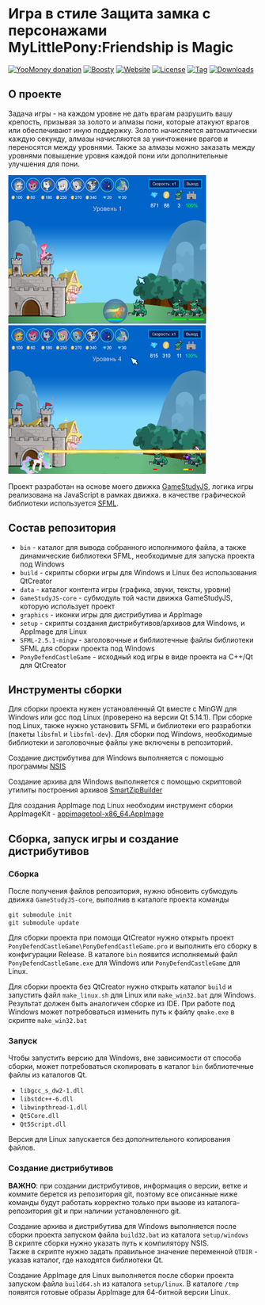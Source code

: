 # Игра в стиле Защита замка с персонажами MyLittlePony:Friendship is Magic

[![YooMoney donation](https://img.shields.io/badge/Donation-Yoo.money-blue.svg)](https://yoomoney.ru/to/41001497003495)
[![Boosty](https://img.shields.io/badge/Boosty-donate-orange.svg)](https://boosty.to/ponygames)
[![Website](https://img.shields.io/badge/Website-tav--developer.itch.io-29a662.svg)](https://tav-developer.itch.io)
[![License](https://img.shields.io/badge/License-MIT0-darkgray.svg)](#)
[![Tag](https://img.shields.io/github/v/tag/tereshenkovav/PonyDefendCastleGame?color=00c2e8)](#)
[![Downloads](https://img.shields.io/github/downloads/tereshenkovav/PonyDefendCastleGame/total?color=c87bff)](#)

## О проекте

Задача игры - на каждом уровне не дать врагам разрушить вашу крепость,
призывая за золото и алмазы пони, которые атакуют врагов или обеспечивают
иную поддержку. Золото начисляется автоматически каждую секунду, алмазы
начисляются за уничтожение врагов и переносятся между уровнями.
Также за алмазы можно заказать между уровнями повышение уровня каждой пони
или дополнительные улучшения для пони.

![PonyDefendCastleGame](screen1.png) ![PonyDefendCastleGame](screen2.png)

Проект разработан на основе моего движка [GameStudyJS](https://github.com/tereshenkovav/GameStudyJS),
логика игры реализована на JavaScript в рамках движка.
в качестве графической библиотеки используется [SFML](https://www.sfml-dev.org).

## Состав репозитория

* `bin` - каталог для вывода собранного исполнимого файла, а также динамические библиотеки SFML, необходимые для запуска проекта под Windows
* `build` - cкрипты сборки игры для Windows и Linux без использования QtCreator
* `data` - каталог контента игры (графика, звуки, тексты, уровни)
* `GameStudyJS-core` - субмодуль той части движка GameStudyJS, которую использует проект
* `graphics` - иконки игры для дистрибутива и AppImage
* `setup` - скрипты создания дистрибутивов/архивов для Windows, и AppImage для Linux
* `SFML-2.5.1-mingw` - заголовочные и библиотечные файлы библиотеки SFML для сборки проекта под Windows
* `PonyDefendCastleGame` - исходный код игры в виде проекта на С++/Qt для QtCreator

## Инструменты сборки

Для сборки проекта нужен установленный Qt вместе с MinGW для Windows или gcc под Linux
(проверено на версии Qt 5.14.1).
При сборке под Linux, также нужно установить SFML и библиотеки его разработки
(пакеты `libsfml` и `libsfml-dev`). Для сборки под Windows, необходимые библиотеки и заголовочные файлы
уже включены в репозиторий.

Создание дистрибутива для Windows выполняется с помощью программы
[NSIS](https://nsis.sourceforge.io)

Создание архива для Windows выполняется с помощью скриптовой утилиты построения архивов
[SmartZipBuilder](https://github.com/tereshenkovav/SmartZipBuilder)

Для создания AppImage под Linux необходим инструмент сборки AppImageKit - 
[appimagetool-x86_64.AppImage](https://github.com/AppImage/AppImageKit/releases)

## Сборка, запуск игры и создание дистрибутивов

### Сборка

После получения файлов репозитория, нужно обновить субмодуль движка `GameStudyJS-core`,
выполнив в каталоге проекта команды

```
git submodule init
git submodule update

```
Для сборки проекта при помощи QtCreator нужно открыть проект
`PonyDefendCastleGame\PonyDefendCastleGame.pro` и выполнить его сборку в конфигурации Release.
В каталоге `bin` появится исполняемый файл `PonyDefendCastleGame.exe` для Windows
или `PonyDefendCastleGame` для Linux.

Для сборки проекта без QtCreator нужно открыть каталог
`build` и запустить файл `make_linux.sh` для Linux или `make_win32.bat` для Windows.
Результат должен быть аналогичен сборке из IDE.
При работе под Windows может потребоваться изменить путь к файлу `qmake.exe`
в скрипте `make_win32.bat`

### Запуск

Чтобы запустить версию для Windows, вне зависимости от способа сборки,
может потребоваться скопировать в каталог `bin` библиотечные файлы из каталогов Qt.

* `libgcc_s_dw2-1.dll`
* `libstdc++-6.dll`
* `libwinpthread-1.dll`
* `Qt5Core.dll`
* `Qt5Script.dll`

Версия для Linux запускается без дополнительного копирования файлов.

### Создание дистрибутивов

**ВАЖНО**: при создании дистрибутивов, информация о версии, ветке и коммите берется
из репозитория git, поэтому все описанные ниже команды будут работать корректно
только при вызове из каталога-репозитория git и при наличии установленного git.

Создание архива и дистрибутива для Windows выполняется
после сборки проекта запуском файла `build32.bat`
из каталога `setup/windows`\
В скрипте сборки нужно указать путь к компилятору NSIS.\
Также в скрипте нужно задать правильное значение переменной `QTDIR` - указав
каталог, где находятся библиотеки Qt.

Создание AppImage для Linux выполняется
после сборки проекта запуском файла `build64.sh`
из каталога `setup/linux`. В каталоге `/tmp`
появятся готовые образы AppImage для 64-битной версии Linux.
